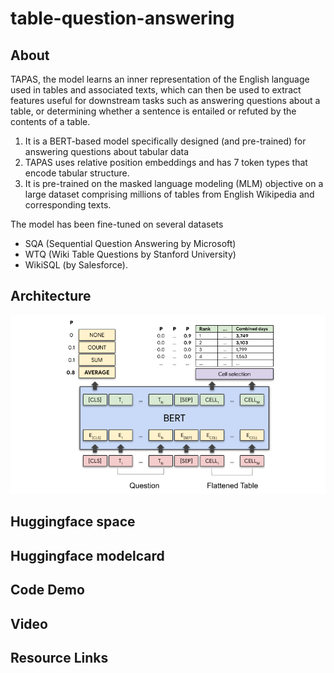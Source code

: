 # table-question-answering

## About 

TAPAS, the model learns an inner representation of the English language used in tables and associated texts, which can then be used to extract features useful for downstream tasks such as answering questions about a table, or determining whether a sentence is entailed or refuted by the contents of a table.

1. It is a BERT-based model specifically designed (and pre-trained) for answering questions about tabular data
2. TAPAS uses relative position embeddings and has 7 token types that encode tabular structure.
3. It is pre-trained on the masked language modeling (MLM) objective on a large dataset comprising millions of tables from English Wikipedia and corresponding texts.


The model has been fine-tuned on several datasets
* SQA (Sequential Question Answering by Microsoft)
* WTQ (Wiki Table Questions by Stanford University)
* WikiSQL (by Salesforce).

## Architecture

![alt text](https://github.com/muthusm/table-question-answering/blob/main/tapas_architecture.png)

## Huggingface space

## Huggingface modelcard

## Code Demo

## Video

## Resource Links


